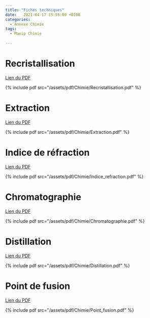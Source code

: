 ```yaml
---
title: "Fiches techniques"
date:   2021-04-17 15:55:00 +0100
categories:
  - Annexe Chimie
tags:
  - Manip Chimie
  
---
```


# Recristallisation 

[Lien du PDF](/assets/pdf/Chimie/Recristallisation.pdf)

{% include pdf src="/assets/pdf/Chimie/Recristallisation.pdf" %}

# Extraction

[Lien du PDF](/assets/pdf/Chimie/Extraction.pdf)

{% include pdf src="/assets/pdf/Chimie/Extraction.pdf" %}

# Indice de réfraction

[Lien du PDF](/assets/pdf/Chimie/Indice_refraction.pdf)

{% include pdf src="/assets/pdf/Chimie/Indice_refraction.pdf" %}

# Chromatographie

[Lien du PDF](/assets/pdf/Chimie/Chromatographie.pdf)

{% include pdf src="/assets/pdf/Chimie/Chromatographie.pdf" %}

# Distillation

[Lien du PDF](/assets/pdf/Chimie/Distillation.pdf)

{% include pdf src="/assets/pdf/Chimie/Distillation.pdf" %}

# Point de fusion

[Lien du PDF](/assets/pdf/Chimie/Point_fusion.pdf)

{% include pdf src="/assets/pdf/Chimie/Point_fusion.pdf" %}

